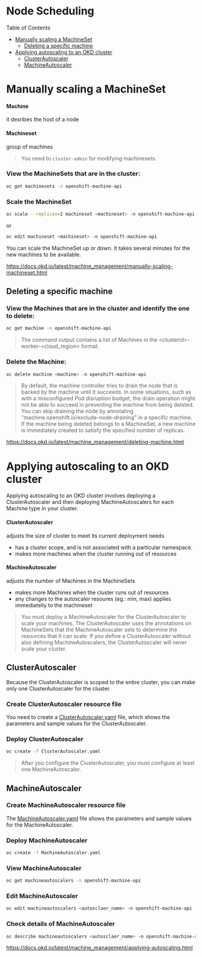 # Node Scheduling <!-- omit in toc -->

Table of Contents
- [Manually scaling a MachineSet](#manually-scaling-a-machineset)
	- [Deleting a specific machine](#deleting-a-specific-machine)
- [Applying autoscaling to an OKD cluster](#applying-autoscaling-to-an-okd-cluster)
	- [ClusterAutoscaler](#clusterautoscaler)
	- [MachineAutoscaler](#machineautoscaler)

# Manually scaling a MachineSet
#### Machine <!-- omit in toc -->
it desribes the host of a node

#### Machineset <!-- omit in toc -->
group of machines

> You need to `cluster-admin` for modifying machinesets.

### View the MachineSets that are in the cluster: <!-- omit in toc -->
```bash
oc get machinesets -n openshift-machine-api
```

### Scale the MachineSet <!-- omit in toc -->
```bash
oc scale --replicas=2 machineset <machineset> -n openshift-machine-api
```

or

```bash
oc edit machineset <machineset> -n openshift-machine-api
```
			
You can scale the MachineSet up or down. It takes several minutes for the new machines to be available.

https://docs.okd.io/latest/machine_management/manually-scaling-machineset.html

## Deleting a specific machine
### View the Machines that are in the cluster and identify the one to delete: <!-- omit in toc -->
```bash
oc get machine -n openshift-machine-api
```
> The command output contains a list of Machines in the \<clusterid>-worker-<cloud_region> format.

### Delete the Machine: <!-- omit in toc -->
```bash
oc delete machine <machine> -n openshift-machine-api
```
> By default, the machine controller tries to drain the node that is backed by the machine until it succeeds. In some situations, such as with a misconfigured Pod disruption budget, the drain operation might not be able to succeed in preventing the machine from being deleted. You can skip draining the node by annotating "machine.openshift<snap>.io</snap>/exclude-node-draining" in a specific machine. If the machine being deleted belongs to a MachineSet, a new machine is immediately created to satisfy the specified number of replicas.


https://docs.okd.io/latest/machine_management/deleting-machine.html

# Applying autoscaling to an OKD cluster

Applying autoscaling to an OKD cluster involves deploying a ClusterAutoscaler and then deploying MachineAutoscalers for each Machine type in your cluster.

#### ClusterAutoscaler  <!-- omit in toc -->
adjusts the size of cluster to meet its current deployment needs
- has a cluster scope, and is not associated with a particular namespace.
- makes more machines when the cluster running out of resources

	
#### MachineAutoscaler  <!-- omit in toc -->
adjusts the number of Machines in the MachineSets
- makes more Machines when the cluster runs out of resources
- any changes to the autoscaler resoures (eg.: min, max) applies immediatelly to the machineset 


> You must deploy a MachineAutoscaler for the ClusterAutoscaler to scale your machines. The ClusterAutoscaler uses the annotations on MachineSets that the MachineAutoscaler sets to determine the resources that it can scale. If you define a ClusterAutoscaler without also defining MachineAutoscalers, the ClusterAutoscaler will never scale your cluster.



## ClusterAutoscaler
Because the ClusterAutoscaler is scoped to the entire cluster, you can make only one ClusterAutoscaler for the cluster.

### Create ClusterAutoscaler resource file <!-- omit in toc -->
You need to create a [ClusterAutoscaler.yaml](files/ClusterAutoscaler.yaml) file, which shows the parameters and sample values for the ClusterAutoscaler. 

### Deploy ClusterAutoscaler <!-- omit in toc -->
```bash
oc create -f ClusterAutoscaler.yaml
```

> After you configure the ClusterAutoscaler, you must configure at least one MachineAutoscaler.


## MachineAutoscaler

### Create MachineAutoscaler resource file <!-- omit in toc -->
The [MachineAutoscaler.yaml](files/MachineAutoscaler.yaml) file shows the parameters and sample values for the MachineAutoscaler.


### Deploy MachineAutoscaler <!-- omit in toc -->
```bash
oc create -f MachineAutoscaler.yaml
```

### View MachineAutoscaler <!-- omit in toc -->
```bash
oc get machineautoscalers -n openshift-machine-api
```

### Edit MachineAutoscaler <!-- omit in toc -->
```bash
oc edit machineautoscalers <autosclaer_name> -n openshift-machine-api
```

### Check details of MachineAutoscaler <!-- omit in toc -->
```bash
oc describe machineautoscalers <autosclaer_name> -n openshift-machine-api
```

https://docs.okd.io/latest/machine_management/applying-autoscaling.html